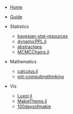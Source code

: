 <!-- docs/_sidebar.md -->

* [Home](/)
* [Guide](guide.md)

* Statistics
  * [bayesian-stat-resources](./content/bayesian-stat-resources.md)
  * [dynamicPPL.jl](./content/dynamicPPL.jl.md)
  * [abstractgps](./content/abstractgps.md)
  * [MCMCChains.jl](./content/MCMCChains.jl.md)
* Mathematics
  * [calculus.jl](./content/calculus.jl.md)
  * [mit-computingthinking](./content/mit-computingthinking.md)

* Vis
  * [Luxor.jl](./content/Luxor.jl.md)
  * [MakieThems.jl](./content/MakieThemes.jl.md)
  * [100daysofmakie](./content/100daysOfMakie.md)